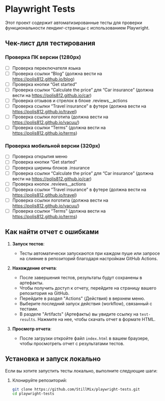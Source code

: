 # Playwright Tests

Этот проект содержит автоматизированные тесты для проверки функциональности лендинг-страницы с использованием Playwright.

## Чек-лист для тестирования

### Проверка ПК версии (1280px)
- [ ] Проверка переключателя языка
- [ ] Проверка ссылки “Blog” (должна вести на https://polis812.github.io/blog)
- [ ] Проверка кнопки “Get started”
- [ ] Проверка ссылки “Calculate the price” для “Car insurance” (должна вести на https://polis812.github.io/car)
- [ ] Проверка отзывов и стрелок в блоке .reviews__actions
- [ ] Проверка ссылки “Travel insurance” в футере (должна вести на https://polis812.github.io/travel)
- [ ] Проверка ссылки логотипа (должна вести на https://polis812.github.io/vacuu/)
- [ ] Проверка ссылки “Terms” (должна вести на https://polis812.github.io/terms)

### Проверка мобильной версии (320px)
- [ ] Проверка открытия меню
- [ ] Проверка кнопки “Get started”
- [ ] Проверка ширины блоков .insurance
- [ ] Проверка ссылки “Calculate the price” для “Car insurance” (должна вести на https://polis812.github.io/car)
- [ ] Проверка кнопок .reviews__actions
- [ ] Проверка ссылки “Travel insurance” в футере (должна вести на https://polis812.github.io/travel)
- [ ] Проверка ссылки логотипа (должна вести на https://polis812.github.io/vacuu/)
- [ ] Проверка ссылки “Terms” (должна вести на https://polis812.github.io/terms)

## Как найти отчет с ошибками

1. **Запуск тестов**:
   - Тесты автоматически запускаются при каждом пуше или запросе на слияние в репозиторий благодаря настройкам GitHub Actions.

2. **Нахождение отчета**:
   - После завершения тестов, результаты будут сохранены в артефакты.
   - Чтобы получить доступ к отчету, перейдите на страницу вашего репозитория на GitHub.
   - Перейдите в раздел "Actions" (Действия) в верхнем меню.
   - Выберите последний запуск действия (workflow), связанный с тестами.
   - В разделе "Artifacts" (Артефакты) вы увидите ссылку на `test-results`. Нажмите на нее, чтобы скачать отчет в формате HTML.

3. **Просмотр отчета**:
   - После загрузки откройте файл `index.html` в вашем браузере, чтобы просмотреть отчет с результатами тестов.

## Установка и запуск локально

Если вы хотите запустить тесты локально, выполните следующие шаги:

1. Клонируйте репозиторий:
   ```bash
   git clone https://github.com/StillMix/playwright-tests.git
   cd playwright-tests
